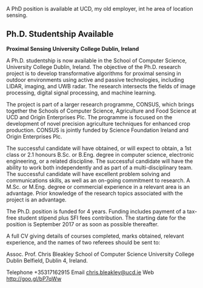 <html><body><p>A PhD position is available at UCD, my old employer, int he area of location sensing.

<!--more-->
</p><h2>Ph.D. Studentship Available</h2>
<strong>Proximal Sensing</strong>
<strong>University College Dublin, Ireland</strong>

A Ph.D. studentship is now available in the School of Computer Science, University College Dublin, Ireland. The objective of the Ph.D. research project is to develop transformative algorithms for proximal sensing in outdoor environments using active and passive technologies, including LIDAR, imaging, and UWB radar. The research intersects the fields of image processing, digital signal processing, and machine learning.

The project is part of a larger research programme, CONSUS, which brings together the Schools of Computer Science, Agriculture and Food Science at UCD and Origin Enterprises Plc. The programme is focused on the development of novel precision agriculture techniques for enhanced crop production. CONSUS is jointly funded by Science Foundation Ireland and Origin Enterprises Plc.

The successful candidate will have obtained, or will expect to obtain, a 1st class or 2.1 honours B.Sc. or B.Eng. degree in computer science, electronic engineering, or a related discipline. The successful candidate will have the ability to work both independently and as part of a multi-disciplinary team. The successful candidate will have excellent problem solving and communications skills, as well as an on-going commitment to research. A M.Sc. or M.Eng. degree or commercial experience in a relevant area is an advantage. Prior knowledge of the research topics associated with the project is an advantage.

The Ph.D. position is funded for 4 years. Funding includes payment of a tax-free student stipend plus SFI fees contribution. The starting date for the position is September 2017 or as soon as possible thereafter.

A full CV giving details of courses completed, marks obtained, relevant experience, and the names of two referees should be sent to:

Assoc. Prof. Chris Bleakley
School of Computer Science
University College Dublin
Belfield, Dublin 4, Ireland.

Telephone +35317162915
Email <a class="moz-txt-link-abbreviated" href="mailto:chris.bleakley@ucd.ie">chris.bleakley@ucd.ie
</a>Web <a class="moz-txt-link-freetext" href="http://goo.gl/bP7qWw">http://goo.gl/bP7qWw</a></body></html>